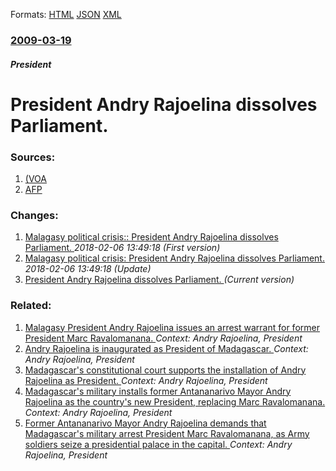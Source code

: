
Formats: [HTML](/news/2009/03/19/president-andry-rajoelina-dissolves-parliament.html)  [JSON](/news/2009/03/19/president-andry-rajoelina-dissolves-parliament.json)  [XML](/news/2009/03/19/president-andry-rajoelina-dissolves-parliament.xml)  

### [2009-03-19](/news/2009/03/19/index.md)

##### President
#  President Andry Rajoelina dissolves Parliament. 




### Sources:

1. [ (VOA](http://www.voanews.com/english/Africa/2009-03-19-voa4.cfm)
2. [AFP](http://www.google.com/hostednews/afp/article/ALeqM5gQ0eBpaec7IAHRZdgUXYmg2QqreQ)

### Changes:

1. [ Malagasy political crisis:: President Andry Rajoelina dissolves Parliament. ](/news/2009/03/19/malagasy-political-crisis-president-andry-rajoelina-dissolves-parliament.md) _2018-02-06 13:49:18 (First version)_
2. [ Malagasy political crisis: President Andry Rajoelina dissolves Parliament. ](/news/2009/03/19/malagasy-political-crisis-p-president-andry-rajoelina-dissolves-parliament.md) _2018-02-06 13:49:18 (Update)_
2. [ President Andry Rajoelina dissolves Parliament. ](/news/2009/03/19/president-andry-rajoelina-dissolves-parliament.md) _(Current version)_

### Related:

1. [ Malagasy President Andry Rajoelina issues an arrest warrant for former President Marc Ravalomanana. ](/news/2009/04/17/malagasy-president-andry-rajoelina-issues-an-arrest-warrant-for-former-president-marc-ravalomanana.md) _Context: Andry Rajoelina, President_
2. [ Andry Rajoelina is inaugurated as President of Madagascar. ](/news/2009/03/21/andry-rajoelina-is-inaugurated-as-president-of-madagascar.md) _Context: Andry Rajoelina, President_
3. [ Madagascar's constitutional court supports the installation of Andry Rajoelina as President. ](/news/2009/03/18/madagascar-s-constitutional-court-supports-the-installation-of-andry-rajoelina-as-president.md) _Context: Andry Rajoelina, President_
4. [ Madagascar's military installs former Antananarivo Mayor Andry Rajoelina as the country's new President, replacing Marc Ravalomanana. ](/news/2009/03/17/madagascar-s-military-installs-former-antananarivo-mayor-andry-rajoelina-as-the-country-s-new-president-replacing-marc-ravalomanana.md) _Context: Andry Rajoelina, President_
5. [ Former Antananarivo Mayor Andry Rajoelina demands that Madagascar's military arrest President Marc Ravalomanana, as Army soldiers seize a presidential palace in the capital. ](/news/2009/03/16/former-antananarivo-mayor-andry-rajoelina-demands-that-madagascar-s-military-arrest-president-marc-ravalomanana-as-army-soldiers-seize-a-p.md) _Context: Andry Rajoelina, President_
